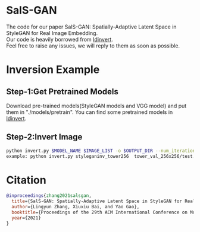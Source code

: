 # SalS-GAN
The code for our paper SalS-GAN: Spatially-Adaptive Latent Space in StyleGAN for Real Image Embedding.  
Our code is heavily borrowed from [Idinvert](https://github.com/genforce/idinvert).  
Feel free to raise any issues, we will reply to them as soon as possible.

# Inversion Example
## Step-1:Get Pretrained Models
Download pre-trained models(StyleGAN models and VGG model) and put them in "./models/pretrain". 
You can find some pretrained models in [Idinvert](https://github.com/genforce/idinvert).

## Step-2:Invert Image
```bash
python invert.py $MODEL_NAME $IMAGE_LIST -o $OUTPUT_DIR --num_iterations ITERATIONS  
example: python invert.py styleganinv_tower256  tower_val_256x256/test.list -o ./outputs/tower  --num_iterations 3000
```

# Citation
```bibtex
@inproceedings{zhang2021salsgan,  
  title={SalS-GAN: Spatially-Adaptive Latent Space in StyleGAN for Real Image Embedding},  
  author={Lingyun Zhang, Xiuxiu Bai, and Yao Gao},  
  booktitle={Proceedings of the 29th ACM International Conference on Multimedia (MM ’21)},  
  year={2021}  
}
```
